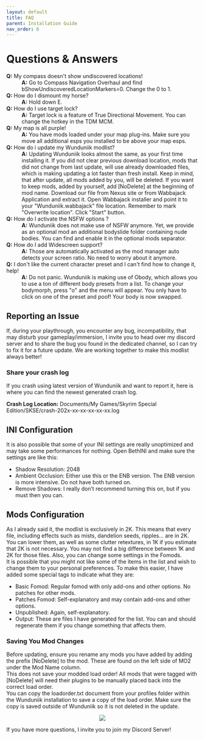 ```yaml
---
layout: default
title: FAQ
parent: Installation Guide
nav_order: 6
---
```


# Questions & Answers

<dl>
  <dt><strong>Q:</strong> My compass doesn't show undiscovered locations!</dt>  
  <dd><strong>A:</strong> Go to Compass Navigation Overhaul and find bShowUndiscoveredLocationMarkers=0. Change the 0 to 1.</dd>

  <dt><strong>Q:</strong> How do I dismount my horse?</dt>  
  <dd><strong>A:</strong> Hold down E.</dd>

  <dt><strong>Q:</strong> How do I use target lock?</dt>  
  <dd><strong>A:</strong> Target lock is a feature of True Directional Movement. You can change the hotkey in the TDM MCM.</dd>

  <dt><strong>Q:</strong> My map is all purple!</dt>  
  <dd><strong>A:</strong> You have mods loaded under your map plug-ins. Make sure you move all additional esps you installed to be above your map esps.</dd>

  <dt><strong>Q:</strong> How do i update my Wunduniik modlist?</dt>  
  <dd><strong>A:</strong> Updating Wunduniik looks almost the same, as your first time installing it.
If you did not clear previous download location, mods that did not change from last update, will use already downloaded files, which is making updating a lot faster than fresh install.
Keep in mind, that after update, all mods added by you, will be deleted. If you want to keep mods, added by yourself, add [NoDelete] at the beginning of mod name.
Download our file from Nexus site or from Wabbajack Application and extract it.
Open Wabbajack installer and point it to your "Wunduniik.wabbajack" file location.
Remember to mark "Overwrite location".
Click "Start" button.</dd>

  <dt><strong>Q:</strong> How do I activate the NSFW options ?</dt>  
  <dd><strong>A:</strong> Wunduniik does not make use of NSFW anymore. Yet, we provide as an optional mod an additional bodyslide folder containing nude bodies. You can find and enable it in the optional mods separator.</dd>

  <dt><strong>Q:</strong> How do I add Widescreen support?</dt>
  <dd><strong>A:</strong> Those are automatically activated as the mod manager auto detects your screen ratio. No need to worry about it anymore.</dd>
  
  <dt><strong>Q:</strong> I don't like the current character preset and I can't find how to change it, help!</dt>
  <dd><strong>A:</strong> Do not panic. Wunduniik is making use of Obody, which allows you to use a ton of different body presets from a list. To change your bodymorph, press "o" and the menu will appear. You only have to click on one of the preset and poof! Your body is now swapped.</dd>
</dl>

## Reporting an Issue

If, during your playthrough, you encounter any bug, incompatibility, that may disturb your gameplay/immersion, I invite you to head over my discord server and to share the bug you found in the dedicated channel, so I can try to fix it for a future update. We are working together to make this modlist always better!

### Share your crash log

If you crash using latest version of Wunduniik and want to report it, here is where you can find the newest generated crash log.

__Crash Log Location:__
Documents/My Games/Skyrim Special Edition/SKSE/crash-202x-xx-xx-xx-xx-xx.log

## INI Configuration

It is also possible that some of your INI settings are really unoptimized and may take some performances for nothing. Open BethINI and make sure the settings are like this:
- Shadow Resolution: 2048
- Ambient Occlusion: Either use this or the ENB version. The ENB version is more intensive. Do not have both turned on.
- Remove Shadows: I really don’t recommend turning this on, but if you must then you can.

## Mods Configuration

As I already said it, the modlist is exclusively in 2K. This means that every file, including effects such as mists, dandelion seeds, ripples... are in 2K. You can lower them, as well as some clutter retextures, in 1K if you estimate that 2K is not necessary. You may not find a big difference between 1K and 2K for those files. Also, you can change some settings in the Fomods.  
It is possible that you might not like some of the items in the list and wish to change them to your personal preferences. To make this easier, I have added some special tags to indicate what they are:
- Basic Fomod: Regular fomod with only add-ons and other options. No patches for other mods.
- Patches Fomod: Self-explanatory and may contain add-ons and other options.
- Unpublished: Again, self-explanatory.
- Output: These are files I have generated for the list. You can and should regenerate them if you change something that affects them.

### Saving You Mod Changes

Before updating, ensure you rename any mods you have added by adding the prefix [NoDelete] to the mod. These are found on the left side of MO2 under the Mod Name column.  
This does not save your modded load order! All mods that were tagged with [NoDelete] will need their plugins to be manually placed back into the correct load order.  
You can copy the loadorder.txt document from your profiles folder within the Wunduniik installation to save a copy of the load order. Make sure the copy is saved outside of Wunduniik so it is not deleted in the update.
<p align="center">
  <img src="https://static.wixstatic.com/media/579922_eeab109cb883485ba25bc1880e60020a~mv2.png/v1/fill/w_467,h_319,al_c,q_85,usm_0.66_1.00_0.01,enc_avif,quality_auto/c67f3acbb2da45cb819eb47293a64e2f840b48423e1d883fc6815947b2db2114.png">
</p>

If you have more questions, I invite you to join my Discord Server!
